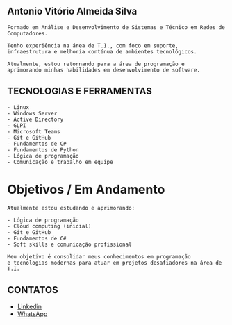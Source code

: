 ## Antonio Vitório Almeida Silva
    Formado em Análise e Desenvolvimento de Sistemas e Técnico em Redes de Computadores.

    Tenho experiência na área de T.I., com foco em suporte, 
    infraestrutura e melhoria contínua de ambientes tecnológicos.

    Atualmente, estou retornando para a área de programação e 
    aprimorando minhas habilidades em desenvolvimento de software.

## TECNOLOGIAS E FERRAMENTAS
    - Linux
    - Windows Server
    - Active Directory
    - GLPI
    - Microsoft Teams
    - Git e GitHub
    - Fundamentos de C#
    - Fundamentos de Python
    - Lógica de programação
    - Comunicação e trabalho em equipe

# Objetivos / Em Andamento
    Atualmente estou estudando e aprimorando:

    - Lógica de programação
    - Cloud computing (inicial)
    - Git e GitHub
    - Fundamentos de C#
    - Soft skills e comunicação profissional

    Meu objetivo é consolidar meus conhecimentos em programação
    e tecnologias modernas para atuar em projetos desafiadores na área de T.I.

 ## CONTATOS
+  [Linkedin](https://www.linkedin.com/in/antonio-vitorio/)  
+   [WhatsApp](https://wa.me/<71984709085>)